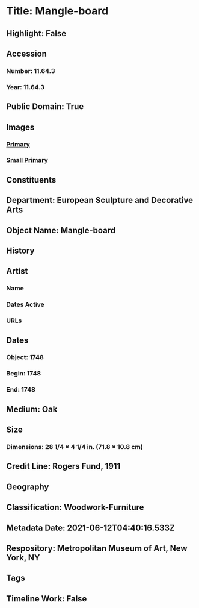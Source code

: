 # Title: Mangle-board
## Highlight: False
## Accession
### Number: 11.64.3
### Year: 11.64.3
## Public Domain: True
## Images
### [Primary](https://images.metmuseum.org/CRDImages/es/original/10735.jpg)
### [Small Primary](https://images.metmuseum.org/CRDImages/es/web-large/10735.jpg)
## Constituents
## Department: European Sculpture and Decorative Arts
## Object Name: Mangle-board
## History
## Artist
### Name
### Dates Active
### URLs
## Dates
### Object: 1748
### Begin: 1748
### End: 1748
## Medium: Oak
## Size
### Dimensions: 28 1/4 × 4 1/4 in. (71.8 × 10.8 cm)
## Credit Line: Rogers Fund, 1911
## Geography
## Classification: Woodwork-Furniture
## Metadata Date: 2021-06-12T04:40:16.533Z
## Respository: Metropolitan Museum of Art, New York, NY
## Tags
## Timeline Work: False
